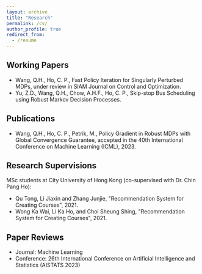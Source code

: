 ```yaml
---
layout: archive
title: "Research"
permalink: /cv/
author_profile: true
redirect_from:
  - /resume
---
```


## Working Papers

* Wang, Q.H., Ho, C. P., Fast Policy Iteration for Singularly Perturbed MDPs, under review in SIAM Journal on Control and Optimization.
* Yu, Z.D., Wang, Q.H., Chow, A.H.F., Ho, C. P., Skip-stop Bus Scheduling using Robust Markov Decision Processes.

## Publications

* Wang, Q.H., Ho, C. P., Petrik, M., Policy Gradient in Robust MDPs with Global Convergence Guarantee, accepted in the 40th International Conference on Machine Learning (ICML), 2023.
  
## Research Supervisions

MSc students at City University of Hong Kong (co-supervised with Dr. Chin Pang Ho):
- Qu Tong, Li Jiaxin and Zhang Junjie, "Recommendation System for Creating Courses", 2021.
- Wong Ka Wai, Li Ka Ho, and Choi Sheung Shing, "Recommendation System for Creating Courses", 2021.

## Paper Reviews

* Journal: Machine Learning
* Conference: 26th International Conference on Artificial Intelligence and Statistics (AISTATS 2023)
